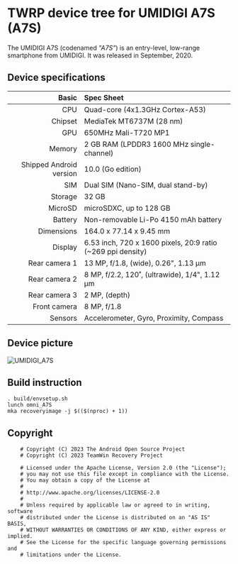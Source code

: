 TWRP device tree for UMIDIGI A7S (A7S)
======================================

The UMIDIGI A7S (codenamed _"A7S"_) is an entry-level, low-range smartphone from UMIDIGI.
It was released in September, 2020.

## Device specifications

| Basic                   | Spec Sheet                                                  |
| -----------------------:|:----------------------------------------------------------- |
| CPU                     | Quad-core (4x1.3GHz Cortex-A53)                             |
| Chipset                 | MediaTek MT6737M (28 nm)                                    |
| GPU                     | 650MHz Mali-T720 MP1                                        |
| Memory                  | 2 GB RAM (LPDDR3 1600 MHz single-channel)                   |
| Shipped Android version | 10.0 (Go edition)                                           |
| SIM                     | Dual SIM (Nano-SIM, dual stand-by)                          |
| Storage                 | 32 GB                                                       |
| MicroSD                 | microSDXC, up to 128 GB                                     |
| Battery                 | Non-removable Li-Po 4150 mAh battery                        |
| Dimensions              | 164.0 x 77.14 x 9.45 mm                                     |
| Display                 | 6.53 inch, 720 x 1600 pixels, 20:9 ratio (~269 ppi density) |
| Rear camera 1           | 13 MP, f/1.8, (wide), 0.26", 1.13 µm                        |
| Rear camera 2           | 8 MP, f/2.2, 120˚, (ultrawide), 1/4", 1.12 µm               |
| Rear camera 3           | 2 MP, (depth)                                               |
| Front camera            | 8 MP, f/1.8                                                 |
| Sensors                 | Accelerometer, Gyro, Proximity, Compass                     |

## Device picture

![UMIDIGI_A7S](https://fdn.gsmarena.com/imgroot/news/20/09/umidigi-a7s-official/-900x900/gsmarena_003.jpg)

## Build instruction

```shell
. build/envsetup.sh
lunch omni_A7S
mka recoveryimage -j $(($(nproc) + 1))
```

## Copyright

```text
    # Copyright (C) 2023 The Android Open Source Project
    # Copyright (C) 2023 TeamWin Recovery Project
    
    # Licensed under the Apache License, Version 2.0 (the "License");
    # you may not use this file except in compliance with the License.
    # You may obtain a copy of the License at
    #
    # http://www.apache.org/licenses/LICENSE-2.0
    #
    # Unless required by applicable law or agreed to in writing, software
    # distributed under the License is distributed on an "AS IS" BASIS,
    # WITHOUT WARRANTIES OR CONDITIONS OF ANY KIND, either express or implied.
    # See the License for the specific language governing permissions and
    # limitations under the License.
```
